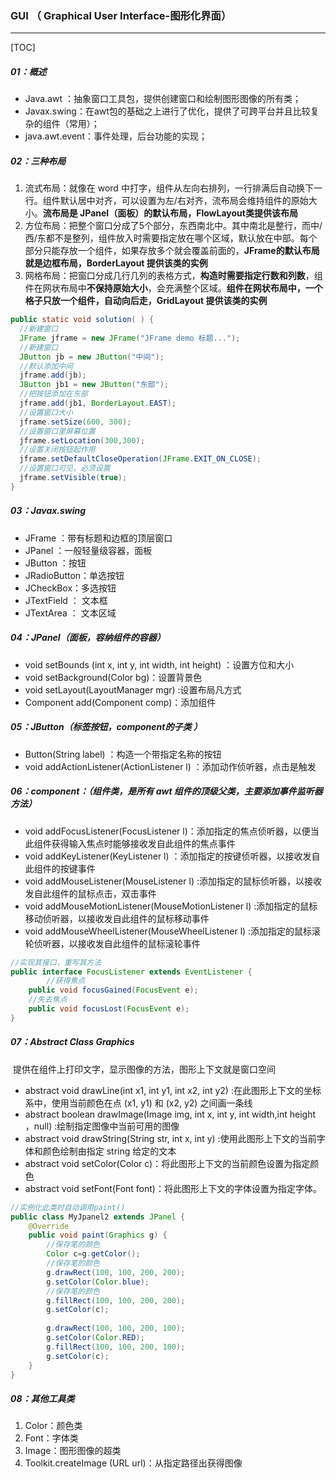 ### GUI （ Graphical User Interface-图形化界面）

------

[TOC]

##### 01：概述

- Java.awt ：抽象窗口工具包，提供创建窗口和绘制图形图像的所有类；
- Javax.swing：在awt包的基础之上进行了优化，提供了可跨平台并且比较复杂的组件（常用）；
- java.awt.event：事件处理，后台功能的实现；

##### 02：三种布局

1. 流式布局：就像在 word 中打字，组件从左向右排列，一行排满后自动换下一行。组件默认居中对齐，可以设置为左/右对齐，流布局会维持组件的原始大小。**流布局是 JPanel（面板）的默认布局，FlowLayout类提供该布局**
2. 方位布局：把整个窗口分成了5个部分，东西南北中。其中南北是整行，而中/西/东都不是整列，组件放入时需要指定放在哪个区域，默认放在中部。每个部分只能存放一个组件，如果存放多个就会覆盖前面的，**JFrame的默认布局就是边框布局，BorderLayout 提供该类的实例**
3. 网格布局：把窗口分成几行几列的表格方式，**构造时需要指定行数和列数**，组件在网状布局中**不保持原始大小**，会充满整个区域。**组件在网状布局中，一个格子只放一个组件，自动向后走，GridLayout 提供该类的实例**

```java
public static void solution( ) {
  //新建窗口
  JFrame jframe = new JFrame("JFrame demo 标题...");
  //新建窗口
  JButton jb = new JButton("中间");
  //默认添加中间
  jframe.add(jb);
  JButton jb1 = new JButton("东部");
  //把按钮添加在东部
  jframe.add(jb1, BorderLayout.EAST);
  //设置窗口大小
  jframe.setSize(600, 300);
  //设置窗口里屏幕位置
  jframe.setLocation(300,300);
  //设置关闭按钮起作用
  jframe.setDefaultCloseOperation(JFrame.EXIT_ON_CLOSE);
  //设置窗口可见，必须设置
  jframe.setVisible(true);
}
```

##### 03：Javax.swing

- JFrame ：带有标题和边框的顶层窗口     	
- JPanel ：一般轻量级容器，面板
- JButton ：按钮
- JRadioButton：单选按钮
- JCheckBox：多选按钮
- JTextField ： 文本框
- JTextArea ：  文本区域

##### 04：JPanel（面板，容纳组件的容器）

- void setBounds (int x, int y, int width, int height) ：设置方位和大小
- void setBackground(Color bg)：设置背景色
- void setLayout(LayoutManager mgr) :设置布局凡方式
- Component add(Component comp)：添加组件

##### 05：JButton（标签按钮，component的子类  ）

- Button(String label) ：构造一个带指定名称的按钮
- void addActionListener(ActionListener l)   ：添加动作侦听器，点击是触发

##### 06：component：（组件类，是所有 awt 组件的顶级父类，主要添加事件监听器方法）

-  void addFocusListener(FocusListener l)：添加指定的焦点侦听器，以便当此组件获得输入焦点时能够接收发自此组件的焦点事件 	
- void addKeyListener(KeyListener l)   ：添加指定的按键侦听器，以接收发自此组件的按键事件
- void addMouseListener(MouseListener l)  :添加指定的鼠标侦听器，以接收发自此组件的鼠标点击，双击事件
- void addMouseMotionListener(MouseMotionListener l) :添加指定的鼠标移动侦听器，以接收发自此组件的鼠标移动事件
- void addMouseWheelListener(MouseWheelListener l) :添加指定的鼠标滚轮侦听器，以接收发自此组件的鼠标滚轮事件

```java
//实现其接口，重写其方法
public interface FocusListener extends EventListener {
		//获得焦点
    public void focusGained(FocusEvent e);
    //失去焦点
    public void focusLost(FocusEvent e);
}
```

##### 07：Abstract  Class  Graphics

​	提供在组件上打印文字，显示图像的方法，图形上下文就是窗口空间    	

- abstract  void drawLine(int x1, int y1, int x2, int y2)  :在此图形上下文的坐标系中，使用当前颜色在点 (x1, y1) 和 (x2, y2) 之间画一条线     	
- abstract  boolean drawImage(Image img, int x, int y, int width,int height ，null) :绘制指定图像中当前可用的图像
- abstract  void drawString(String str, int x, int y) :使用此图形上下文的当前字体和颜色绘制由指定 string 给定的文本     	
- abstract  void setColor(Color c)：将此图形上下文的当前颜色设置为指定颜色
- abstract  void setFont(Font font)：将此图形上下文的字体设置为指定字体。               

```java
//实例化此类时自动调用paint()
public class MyJpanel2 extends JPanel {
    @Override
    public void paint(Graphics g) {   
      	//保存笔的颜色
        Color c=g.getColor();
        //保存笔的颜色
        g.drawRect(100, 100, 200, 200);
        g.setColor(Color.blue);
        //保存笔的颜色
        g.fillRect(100, 100, 200, 200);
        g.setColor(c);
        
        g.drawRect(100, 100, 200, 100);
        g.setColor(Color.RED);
        g.fillRect(100, 100, 200, 100);
        g.setColor(c);   
    }  
}
```

##### 08：其他工具类

1. Color：颜色类    
2. Font：字体类              	
3. Image：图形图像的超类
4. Toolkit.createImage (URL url)：从指定路径出获得图像



